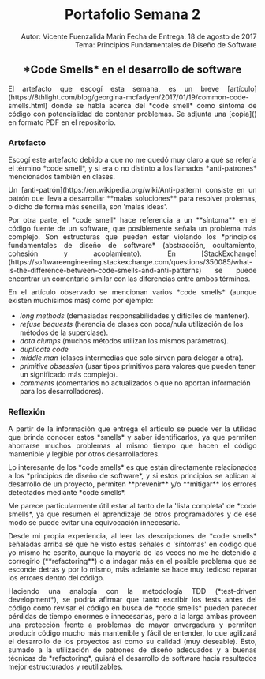 
<div style="text-align:center; margin-bottom: 10px;">
  <h1>Portafolio Semana 2</h1>
</div>


<div style="text-align:right; margin-bottom: 10px;">
  Autor: Vicente Fuenzalida Marín  
  Fecha de Entrega: 18 de agosto de 2017  
  Tema: Principios Fundamentales de Diseño de Software
</div>

<h2 style="text-align:center;">
  *Code Smells* en el desarrollo de software
</h2>


<div style="text-align:justify; margin-bottom: 10px;">
  El artefacto que escogí esta semana, es un breve [artículo](https://8thlight.com/blog/georgina-mcfadyen/2017/01/19/common-code-smells.html) donde se habla acerca del *code smell* como síntoma de código con potencialidad de contener problemas.  Se adjunta una [copia]() en formato PDF en el repositorio.
</div>

### Artefacto

<div style="text-align:justify; margin-bottom: 10px;">
  Escogí este artefacto debido a que no me quedó muy claro a qué se refería el término *code smell*, y si era o no distinto a los llamados *anti-patrones* mencionados también en clases.  
</div>
<div style="text-align:justify; margin-bottom: 10px;">
  Un [anti-patrón](https://en.wikipedia.org/wiki/Anti-pattern) consiste en un patrón que lleva a desarrollar **malas soluciones** para resolver prolemas, o dicho de forma más sencilla, son 'malas ideas'.  
</div>
<div style="text-align:justify; margin-bottom: 10px;">
  Por otra parte, el *code smell* hace referencia a un **síntoma** en el código fuente de un software, que posiblemente señala un problema más complejo. Son estructuras que pueden estar violando los *principios fundamentales de diseño de software* (abstracción, ocultamiento, cohesión y acoplamiento). En [StackExchange](https://softwareengineering.stackexchange.com/questions/350085/what-is-the-difference-between-code-smells-and-anti-patterns) se puede encontrar un comentario similar con las diferencias entre ambos términos.  
</div>
<div style="text-align:justify; margin-bottom: 10px;">
  En el artículo observado se mencionan varios *code smells* (aunque existen muchísimos más) como por ejemplo: 
</div>

*   *long methods* (demasiadas responsabilidades y difíciles de mantener).
*   *refuse bequests* (herencia de clases con poca/nula utilización de los métodos de la superclase).
*   *data clumps* (muchos métodos utilizan los mismos parámetros).
*   *duplicate code*
*   *middle man* (clases intermedias que solo sirven para delegar a otra).
*   *primitive obsession* (usar tipos primitivos para valores que pueden tener un significado más complejo).
*   *comments* (comentarios no actualizados o que no aportan información para los desarrolladores).

### Reflexión
<div style="text-align:justify; margin-bottom: 10px;">
  A partir de la información que entrega el artículo se puede ver la utilidad que brinda conocer estos *smells* y saber identificarlos, ya que permiten ahorrarse muchos problemas al mismo tiempo que hacen el código mantenible y legible por otros desarrolladores.
</div>
<div style="text-align:justify; margin-bottom: 10px;">
  Lo interesante de los *code smells* es que están directamente relacionados a los *principios de diseño de software*, y si estos principios se aplican al desarrollo de un proyecto, permiten **prevenir** y/o **mitigar** los errores detectados mediante *code smells*.
</div>
<div style="text-align:justify; margin-bottom: 10px;">
  Me parece particularmente útil estar al tanto de la 'lista completa' de *code smells*, ya que resumen el aprendizaje de otros programadores y de ese modo se puede evitar una equivocación innecesaria.
</div>
<div style="text-align:justify; margin-bottom: 10px;">
  Desde mi propia experiencia, al leer las descripciones de *code smells* señaladas arriba sé que he visto estas señales o 'síntomas' en código que yo mismo he escrito, aunque la mayoría de las veces no me he detenido a corregirlo (**refactoring**) o a indagar más en el posible problema que se esconde detrás y por lo mismo, más adelante se hace muy tedioso reparar los errores dentro del código. 
</div>
<div style="text-align:justify; margin-bottom: 10px;">
  Haciendo una analogía con la metodología TDD (*test-driven development*), se podría afirmar que tanto escribir los tests antes del código como revisar el código en busca de *code smells* pueden parecer pérdidas de tiempo enormes e innecesarias, pero a la larga ambas proveen una protección frente a problemas de mayor envergadura y permiten producir código mucho más mantenible y fácil de entender, lo que agilizará el desarrollo de los proyectos así como su calidad (muy deseable).  
  Esto, sumado a la utilización de patrones de diseño adecuados y a buenas técnicas de *refactoring*, guiará el desarrollo de software hacia resultados mejor estructurados y reutilizables.
</div>
